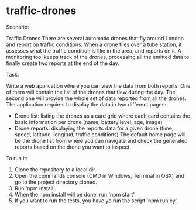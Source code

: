 # traffic-drones

Scenario:

Traffic Drones
There are several automatic drones that fly around London and report on traffic conditions. When a drone flies over a tube station, it assesses what the traffic condition is like in the area, and reports on it. A monitoring tool keeps track of the drones, processing all the emitted data to finally create two reports at the end of the day.

Task:

Write a web application where you can view the data from both reports. One of them will contain the list of the drones that flew during the day. The second one will provide the whole set of data reported from all the drones.
The application requires to display the data in two different pages:
- Drone list: listing the drones as a card grid where each card contains the basic information
per drone (name, battery level, age, image)
- Drone reports: displaying the reports data for a given drone (time, speed, latitude, longitud,
traffic conditions)
The default home page will be the drone list from where you can navigate and check the
generated reports based on the drone you want to inspect.

To run it:

1. Clone the repository to a local dir.
2. Open the commands console (CMD in Windows, Terminal in OSX) and go to the project directory cloned.
3. Run 'npm install'.
4. When the npm install will be done, run 'npm start'.
5. If you want to run the tests, you have yo run the script 'npm run cy'.
